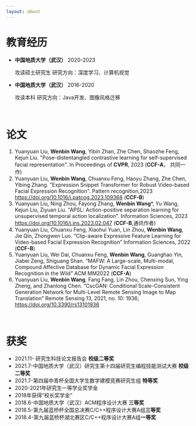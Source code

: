 ```yaml
---
layout: about 
---
```


# 教育经历
- **中国地质大学（武汉）**                                                 2020-2023

  攻读硕士研究生                    研究方向：深度学习、计算机视觉 

- **中国地质大学（武汉）**                                                 2016-2020

  攻读本科                               研究方向：Java开发、图像风格迁移

<br/>

# 论文
1. Yuanyuan Liu, **Wenbin Wang**, Yibin Zhan, Zhe Chen, Shaozhe Feng, Kejun Liu. "Pose-distentangled contrastive learning for self-supervised facial representation". In Proceedings of **CVPR**, 2023 (**CCF-A**， 共同一作)
2. Yuanyuan Liu, **Wenbin Wang**, Chuanxu Feng, Haoyu Zhang, Zhe Chen, Yibing Zhang. "Expression Snippet Transformer for Robust Video-based Facial Expression Recognition". Pattern recognition,2023 https://doi.org/10.1016/j.patcog.2023.109368 (**CCF-B**)
3. Yuanyuan Liu, Ning Zhou, Fayong Zhang, **Wenbin Wang***, Yu Wang, Kejun Liu, Ziyuan Liu. "APSL: Action-positive separation learning for unsupervised temporal action localization". Information Sciences, 2023 https://doi.org/10.1016/j.ins.2023.02.047 (**CCF-B**,通讯作者)
4. Yuanyuan Liu, Chuanxu Feng, Xiaohui Yuan, Lin Zhou, **Wenbin Wang**, Jie Qin, Zhongwen Luo. “Clip-aware Expressive Feature Learning for Video-based Facial Expression Recognition” Information Sciences, 2022 (**CCF-B**)
5. Yuanyuan Liu, Wei Dai, Chuanxu Feng, **Wenbin Wang**, Guanghao Yin, Jiabei Zeng, Shiguang Shan. “MAFW: A Large-scale, Multi-modal, Compound Affective Database for Dynamic Facial Expression Recognition in the Wild” ACM MM2022 (**CCF-A**)
6. Yuanyuan Liu, **Wenbin Wang**, Fang Fang, Lin Zhou, Chenxing Sun, Ying Zheng, and Zhanlong Chen. “CscGAN: Conditional Scale-Consistent Generation Network for Multi-Level Remote Sensing Image to Map Translation” Remote Sensing 13, 2021, no. 10: 1936; https://doi.org/10.3390/rs13101936

<br/>

# 获奖

- 2021.11- 研究生科技论文报告会 **校级二等奖**
- 2021.7-中国地质大学（武汉）研究生第十四届研究生编程技能测试大赛 **校级二等奖**
- 2021.7-第四届中青杯全国大学生数学建模竞赛研究生组 **特等奖**
- 2020-2021年研究生一等学业奖学金
- 2018年获得“校长奖学金”
- 2018.6-中国地质大学（武汉）ACM程序设计大赛 **三等奖**
- 2018.5-第九届蓝桥杯全国总决赛C/C++程序设计大赛A组**三等奖**
- 2018.4-第九届蓝桥杯湖北赛区C/C++程序设计大赛A组**一等奖**